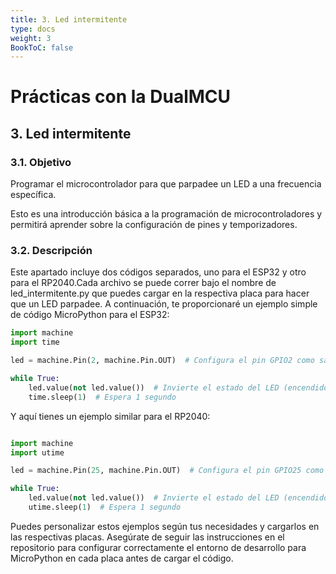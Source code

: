 ```yaml
---
title: 3. Led intermitente
type: docs
weight: 3
BookToC: false
---
```


# Prácticas con la DualMCU

## 3. Led intermitente
### 3.1. Objetivo
Programar el microcontrolador para que parpadee un LED a una frecuencia
específica. 

Esto es una introducción básica a la programación de microcontroladores y permitirá
aprender sobre la configuración de pines y temporizadores.

### 3.2. Descripción

Este apartado incluye dos códigos separados, uno para el ESP32 y otro para el RP2040.Cada archivo se puede correr bajo el nombre de led_intermitente.py que puedes cargar en la respectiva placa para hacer que un LED parpadee. A continuación, te proporcionaré un ejemplo simple de código MicroPython para el ESP32:

```python
import machine
import time

led = machine.Pin(2, machine.Pin.OUT)  # Configura el pin GPIO2 como salida

while True:
    led.value(not led.value())  # Invierte el estado del LED (encendido/apagado)
    time.sleep(1)  # Espera 1 segundo
```
Y aquí tienes un ejemplo similar para el RP2040:

```python

import machine
import utime

led = machine.Pin(25, machine.Pin.OUT)  # Configura el pin GPIO25 como salida

while True:
    led.value(not led.value())  # Invierte el estado del LED (encendido/apagado)
    utime.sleep(1)  # Espera 1 segundo
```
Puedes personalizar estos ejemplos según tus necesidades y cargarlos en las respectivas placas. Asegúrate de seguir las instrucciones en el repositorio para configurar correctamente el entorno de desarrollo para MicroPython en cada placa antes de cargar el código.